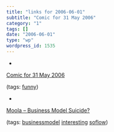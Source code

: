 ```yaml
---
title: "links for 2006-06-01"
subtitle: "Comic for 31 May 2006"
category: "1"
tags: []
date: "2006-06-01"
type: "wp"
wordpress_id: 1535
---
```

- 
[Comic for 31 May 2006](http://www.dilbert.com/comics/dilbert/archive/dilbert-20060531.html)

(tags: [funny](http://del.icio.us/pitosalas/funny))

- 
[Moola – Business Model Suicide?](http://mashable.com/2006/05/31/moola-business-model-suicide/)

(tags: [businessmodel](http://del.icio.us/pitosalas/businessmodel) [interesting](http://del.icio.us/pitosalas/interesting) [soflow](http://del.icio.us/pitosalas/soflow))